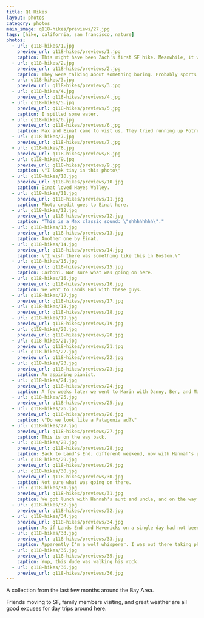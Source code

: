 ```yaml
---
title: Q1 Hikes
layout: photos
category: photos
main_image: q118-hikes/previews/27.jpg
tags: [hike, california, san francisco, nature]
photos:
  - url: q118-hikes/1.jpg
    preview_url: q118-hikes/previews/1.jpg
    caption: This might have been Zach's first SF hike. Meanwhile, it was snowing in Chicago.
  - url: q118-hikes/2.jpg
    preview_url: q118-hikes/previews/2.jpg
    caption: They were talking about something boring. Probably sports. It's always sports.
  - url: q118-hikes/3.jpg
    preview_url: q118-hikes/previews/3.jpg
  - url: q118-hikes/4.jpg
    preview_url: q118-hikes/previews/4.jpg
  - url: q118-hikes/5.jpg
    preview_url: q118-hikes/previews/5.jpg
    caption: I spilled some water.
  - url: q118-hikes/6.jpg
    preview_url: q118-hikes/previews/6.jpg
    caption: Max and Einat came to vist us. They tried running up Potrero Hill. Einat gave up.
  - url: q118-hikes/7.jpg
    preview_url: q118-hikes/previews/7.jpg
  - url: q118-hikes/8.jpg
    preview_url: q118-hikes/previews/8.jpg
  - url: q118-hikes/9.jpg
    preview_url: q118-hikes/previews/9.jpg
    caption: \"I look tiny in this photo\"
  - url: q118-hikes/10.jpg
    preview_url: q118-hikes/previews/10.jpg
    caption: Einat loved Hayes Valley.
  - url: q118-hikes/11.jpg
    preview_url: q118-hikes/previews/11.jpg
    caption: Photo credit goes to Einat here.
  - url: q118-hikes/12.jpg
    preview_url: q118-hikes/previews/12.jpg
    caption: "This is a Max classic sound: \"ehhhhhhhh\"."
  - url: q118-hikes/13.jpg
    preview_url: q118-hikes/previews/13.jpg
    caption: Another one by Einat.
  - url: q118-hikes/14.jpg
    preview_url: q118-hikes/previews/14.jpg
    caption: \"I wish there was something like this in Boston.\"
  - url: q118-hikes/15.jpg
    preview_url: q118-hikes/previews/15.jpg
    caption: Carboni. Not sure what was going on here.
  - url: q118-hikes/16.jpg
    preview_url: q118-hikes/previews/16.jpg
    caption: We went to Lands End with these guys.
  - url: q118-hikes/17.jpg
    preview_url: q118-hikes/previews/17.jpg
  - url: q118-hikes/18.jpg
    preview_url: q118-hikes/previews/18.jpg
  - url: q118-hikes/19.jpg
    preview_url: q118-hikes/previews/19.jpg
  - url: q118-hikes/20.jpg
    preview_url: q118-hikes/previews/20.jpg
  - url: q118-hikes/21.jpg
    preview_url: q118-hikes/previews/21.jpg
  - url: q118-hikes/22.jpg
    preview_url: q118-hikes/previews/22.jpg
  - url: q118-hikes/23.jpg
    preview_url: q118-hikes/previews/23.jpg
    caption: An aspiring pianist.
  - url: q118-hikes/24.jpg
    preview_url: q118-hikes/previews/24.jpg
    caption: A few weeks later we went to Marin with Danny, Ben, and Mazie. This is on the way there.
  - url: q118-hikes/25.jpg
    preview_url: q118-hikes/previews/25.jpg
  - url: q118-hikes/26.jpg
    preview_url: q118-hikes/previews/26.jpg
    caption: \"Do we look like a Patagonia ad?\"
  - url: q118-hikes/27.jpg
    preview_url: q118-hikes/previews/27.jpg
    caption: This is on the way back.
  - url: q118-hikes/28.jpg
    preview_url: q118-hikes/previews/28.jpg
    caption: Back to Land's End, different weekend, now with Hannah's parents and brothers.
  - url: q118-hikes/29.jpg
    preview_url: q118-hikes/previews/29.jpg
  - url: q118-hikes/30.jpg
    preview_url: q118-hikes/previews/30.jpg
    caption: Not sure what was going on there.
  - url: q118-hikes/31.jpg
    preview_url: q118-hikes/previews/31.jpg
    caption: We got lunch with Hannah's aunt and uncle, and on the way back stopped at Pillar Point, aka Mavericks.
  - url: q118-hikes/32.jpg
    preview_url: q118-hikes/previews/32.jpg
  - url: q118-hikes/34.jpg
    preview_url: q118-hikes/previews/34.jpg
    caption: As if Lands End and Mavericks on a single day had not been enough, we also went to Fort Funston.
  - url: q118-hikes/33.jpg
    preview_url: q118-hikes/previews/33.jpg
    caption: Apparently I'm a wolf whisperer. I was out there taking photos and suddenly five huskies were running around me, and wanted to play.
  - url: q118-hikes/35.jpg
    preview_url: q118-hikes/previews/35.jpg
    caption: Yup, this dude was walking his rock.
  - url: q118-hikes/36.jpg
    preview_url: q118-hikes/previews/36.jpg
---
```


A collection from the last few months around the Bay Area.

Friends moving to SF, family members visiting, and great weather are all good excuses for day trips around here.